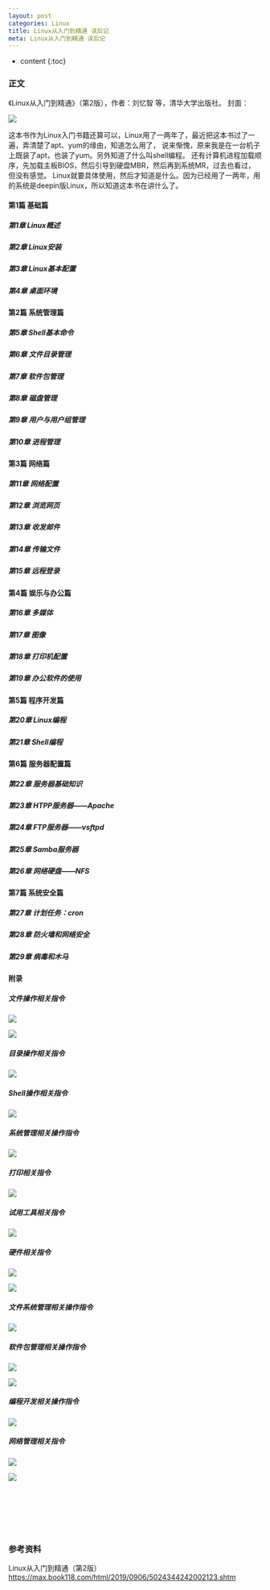 ```yaml
---
layout: post
categories: Linux
title: Linux从入门到精通 读后记
meta: Linux从入门到精通 读后记
---
```

* content
{:toc}

### 正文

《Linux从入门到精通》（第2版），作者：刘忆智 等，清华大学出版社。 封面：

![]({{site.baseurl}}/images/20201123/20201123100846.png)

这本书作为Linux入门书籍还算可以，Linux用了一两年了，最近把这本书过了一遍，弄清楚了apt、yum的缘由，知道怎么用了，
说来惭愧，原来我是在一台机子上既装了apt，也装了yum。另外知道了什么叫shell编程。
还有计算机进程加载顺序，先加载主板BIOS，然后引导到硬盘MBR，然后再到系统MR，过去也看过，但没有感觉。
Linux就要具体使用，然后才知道是什么。因为已经用了一两年，用的系统是deepin版Linux，所以知道这本书在讲什么了。

#### 第1篇 基础篇

##### 第1章 Linux概述

##### 第2章 Linux安装

##### 第3章 Linux基本配置

##### 第4章 桌面环境

#### 第2篇 系统管理篇

##### 第5章 Shell基本命令

##### 第6章 文件目录管理

##### 第7章 软件包管理

##### 第8章 磁盘管理

##### 第9章 用户与用户组管理

##### 第10章 进程管理

#### 第3篇 网络篇

##### 第11章 网络配置

##### 第12章 浏览网页

##### 第13章 收发邮件

##### 第14章 传输文件

##### 第15章 远程登录

#### 第4篇 娱乐与办公篇

##### 第16章 多媒体

##### 第17章 图像

##### 第18章 打印机配置

##### 第19章 办公软件的使用

#### 第5篇 程序开发篇

##### 第20章 Linux编程

##### 第21章 Shell编程

#### 第6篇 服务器配置篇

##### 第22章 服务器基础知识

##### 第23章 HTPP服务器——Apache

##### 第24章 FTP服务器——vsftpd

##### 第25章 Samba服务器

##### 第26章 网络硬盘——NFS

#### 第7篇 系统安全篇

##### 第27章 计划任务：cron

##### 第28章 防火墙和网络安全

##### 第29章 病毒和木马

#### 附录

##### 文件操作相关指令

![]({{site.baseurl}}/images/20201123/20201123105937.png)

![]({{site.baseurl}}/images/20201123/20201123110000.png)

##### 目录操作相关指令

![]({{site.baseurl}}/images/20201123/20201123110023.png)

##### Shell操作相关指令

![]({{site.baseurl}}/images/20201123/20201123110038.png)

##### 系统管理相关操作指令

![]({{site.baseurl}}/images/20201123/20201123110105.png)

##### 打印相关指令

![]({{site.baseurl}}/images/20201123/20201123110135.png)

##### 试用工具相关指令

![]({{site.baseurl}}/images/20201123/20201123110149.png)

##### 硬件相关指令

![]({{site.baseurl}}/images/20201123/20201123110203.png)

![]({{site.baseurl}}/images/20201123/20201123110221.png)

##### 文件系统管理相关操作指令

![]({{site.baseurl}}/images/20201123/20201123110236.png)

##### 软件包管理相关操作指令

![]({{site.baseurl}}/images/20201123/20201123110255.png)

![]({{site.baseurl}}/images/20201123/20201123110319.png)

##### 编程开发相关操作指令

![]({{site.baseurl}}/images/20201123/20201123110340.png)

##### 网络管理相关指令

![]({{site.baseurl}}/images/20201123/20201123110356.png)

![]({{site.baseurl}}/images/20201123/20201123110412.png)

<br/><br/><br/><br/><br/>
### 参考资料

Linux从入门到精通（第2版） <https://max.book118.com/html/2019/0906/5024344242002123.shtm>


